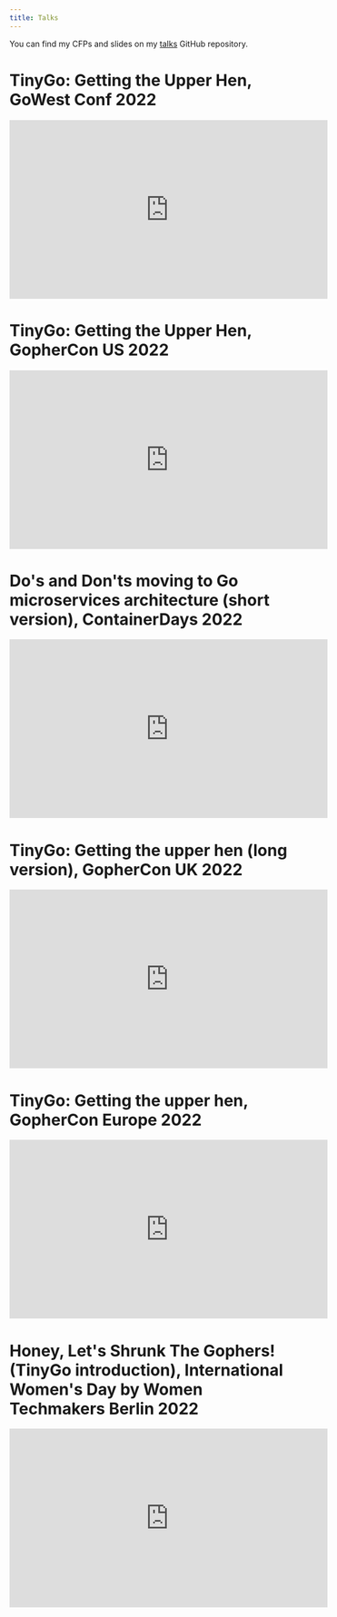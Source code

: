 ```yaml
---
title: Talks
---
```


You can find my CFPs and slides on my [talks](https://github.com/doniacld/talks) GitHub repository.

# TinyGo: Getting the Upper Hen, GoWest Conf 2022

<iframe width="560" height="315" src="https://www.youtube.com/embed/tenmAxuz0tA?start=2585" title="YouTube video player" frameborder="0" allow="accelerometer; autoplay; clipboard-write; encrypted-media; gyroscope; picture-in-picture; web-share" allowfullscreen></iframe>

# TinyGo: Getting the Upper Hen, GopherCon US 2022

<iframe width="560" height="315" src="https://www.youtube.com/embed/D46NzhBoQC0" title="YouTube video player" frameborder="0" allow="accelerometer; autoplay; clipboard-write; encrypted-media; gyroscope; picture-in-picture; web-share" allowfullscreen></iframe>

# Do's and Don'ts moving to Go microservices architecture (short version), ContainerDays 2022

<iframe width="560" height="315" src="https://www.youtube.com/embed/evNGYFT2vpQ" title="YouTube video player" frameborder="0" allow="accelerometer; autoplay; clipboard-write; encrypted-media; gyroscope; picture-in-picture; web-share" allowfullscreen></iframe>

# TinyGo: Getting the upper hen (long version), GopherCon UK 2022

<iframe width="560" height="315" src="https://www.youtube.com/embed/M4xDNm8q6xg" title="YouTube video player" frameborder="0" allow="accelerometer; autoplay; clipboard-write; encrypted-media; gyroscope; picture-in-picture; web-share" allowfullscreen></iframe>

# TinyGo: Getting the upper hen, GopherCon Europe 2022

<iframe width="560" height="315" src="https://www.youtube.com/embed/BNdsDnrjx8Q" title="YouTube video player" frameborder="0" allow="accelerometer; autoplay; clipboard-write; encrypted-media; gyroscope; picture-in-picture; web-share" allowfullscreen></iframe>

# Honey, Let's Shrunk The Gophers! (TinyGo introduction), International Women's Day by Women Techmakers Berlin 2022

<iframe width="560" height="315" src="https://www.youtube.com/embed/2v91Rff4Ipk" title="YouTube video player" frameborder="0" allow="accelerometer; autoplay; clipboard-write; encrypted-media; gyroscope; picture-in-picture; web-share" allowfullscreen></iframe>
